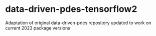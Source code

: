 # data-driven-pdes-tensorflow2
Adaptation of original data-driven-pdes repository updated to work on current 2023 package versions
